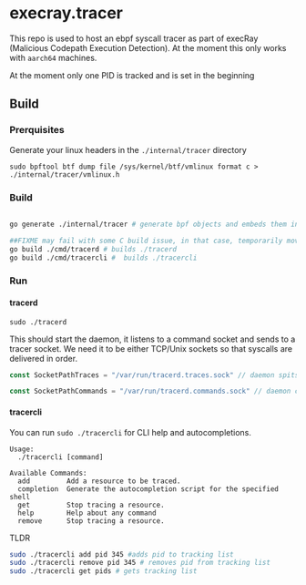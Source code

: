 # execray.tracer

This repo is used to host an ebpf syscall tracer as part of execRay (Malicious Codepath Execution Detection). At the moment this only works with `aarch64` machines.


At the moment only one PID is tracked and is set in the beginning

## Build

### Prerquisites

Generate your linux headers in the `./internal/tracer` directory

`sudo bpftool btf dump file /sys/kernel/btf/vmlinux format c > ./internal/tracer/vmlinux.h`

### Build

```sh

go generate ./internal/tracer # generate bpf objects and embeds them in go binaries

##FIXME may fail with some C build issue, in that case, temporarily move tracer.bpf.c somewhere else
go build ./cmd/tracerd # builds ./tracerd
go build ./cmd/tracercli #  builds ./tracercli

```

### Run

#### tracerd

```
sudo ./tracerd
```
This should start the daemon, it listens to a command socket and sends to a tracer socket.
We need it to be either TCP/Unix sockets so that syscalls are delivered in order.

```go
const SocketPathTraces = "/var/run/tracerd.traces.sock" // daemon spits traced syscalls here (NEED to TEST)

const SocketPathCommands = "/var/run/tracerd.commands.sock" // daemon can be controlled via this socket
```

#### tracercli

You can run `sudo ./tracercli` for CLI help and autocompletions.

```
Usage:
  ./tracercli [command]

Available Commands:
  add         Add a resource to be traced.
  completion  Generate the autocompletion script for the specified shell
  get         Stop tracing a resource.
  help        Help about any command
  remove      Stop tracing a resource.
```

TLDR 

```bash
sudo ./tracercli add pid 345 #adds pid to tracking list
sudo ./tracercli remove pid 345 # removes pid from tracking list
sudo ./tracercli get pids # gets tracking list
```
